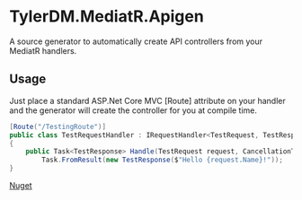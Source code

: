 # TylerDM.MediatR.Apigen
A source generator to automatically create API controllers from your MediatR handlers.

## Usage
Just place a standard ASP.Net Core MVC [Route] attribute on your handler and the generator will create the controller for you at compile time.
```csharp
[Route("/TestingRoute")]
public class TestRequestHandler : IRequestHandler<TestRequest, TestResponse>
{
	public Task<TestResponse> Handle(TestRequest request, CancellationToken cancellationToken) =>
		Task.FromResult(new TestResponse($"Hello {request.Name}!"));
}
```

[Nuget](https://www.nuget.org/packages/TylerDM.MediatR.Apigen)